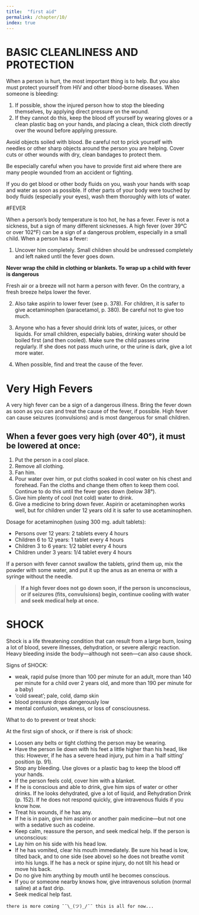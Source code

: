 ```yaml
---
title:  "first aid"
permalink: /chapter/10/
index: true
---
```

# BASIC CLEANLINESS AND PROTECTION

When a person is hurt, the most important thing is to help. But you also must protect yourself from HIV and other blood-borne diseases. When someone is bleeding:

  1. If possible, show the injured person how to stop the bleeding themselves, by applying direct pressure on the wound.
  2. If they cannot do this, keep the blood off yourself by wearing gloves or a clean plastic bag on your hands, and placing a clean, thick cloth directly over the wound before applying pressure.

Avoid objects soiled with blood. Be careful not to prick yourself with needles or other sharp objects around the person you are helping. Cover cuts or other wounds with dry, clean bandages to protect them.

Be especially careful when you have to provide first aid where there are many people wounded from an accident or fighting.

If you do get blood or other body fluids on you, wash your hands with soap and water as soon as possible. If other parts of your body were touched by body fluids (especially your eyes), wash them thoroughly with lots of water.

#FEVER

When a person’s body temperature is too hot, he has a fever. Fever is not a sickness, but a sign of many different sicknesses. A high fever (over 39°C or over 102°F) can be a sign of a dangerous problem, especially in a small child.
When a person has a fever:

  1. Uncover him completely. Small children should be undressed completely and left naked until the fever goes down.

  **Never wrap the child in clothing or blankets. To wrap up a child with fever is dangerous**

  Fresh air or a breeze will not harm a person with fever. On the contrary, a fresh breeze helps lower the fever.

  2. Also take aspirin to lower fever (see p. 378). For children, it is safer to give acetaminophen (paracetamol, p. 380). Be careful not to give too much.

  3. Anyone who has a fever should drink lots of water, juices, or other liquids. For small children, especially babies, drinking water should be boiled first (and then cooled). Make sure the child passes urine regularly. If she does not pass much urine, or the urine is dark, give a lot more water.

  4. When possible, find and treat the cause of the fever.


# Very High Fevers

A very high fever can be a sign of a dangerous illness. Bring the fever down as soon as you can and treat the cause of the fever, if possible. High fever can cause seizures (convulsions) and is most dangerous for small children.

## When a fever goes very high (over 40°), it must be lowered at once:

  1. Put the person in a cool place.
  2. Remove all clothing.
  3. Fan him.
  4. Pour water over him, or put cloths soaked in cool water on his chest and forehead. Fan the cloths and change them often to keep them cool. Continue to do this until the fever goes down (below 38°).
  5. Give him plenty of cool (not cold) water to drink.
  6. Give a medicine to bring down fever. Aspirin or acetaminophen works well, but for children under 12 years old it is safer to use acetaminophen.


Dosage for acetaminophen (using 300 mg. adult tablets):

- Persons over 12 years: 2 tablets every 4 hours
- Children 6 to 12 years: 1 tablet every 4 hours
- Children 3 to 6 years: 1/2 tablet every 4 hours
- Children under 3 years: 1/4 tablet every 4 hours

If a person with fever cannot swallow the tablets, grind them up, mix the powder with some water, and put it up the anus as an enema or with a syringe without the needle.

>**If a high fever does not go down soon, if the person is unconscious, or if seizures (fits, convulsions) begin, continue cooling with water and seek medical help at once.**

# SHOCK

Shock is a life threatening condition that can result from a large burn, losing a lot of blood, severe illnesses, dehydration, or severe allergic reaction. Heavy bleeding inside the body—although not seen—can also cause shock.

Signs of SHOCK:

  - weak, rapid pulse (more than 100 per minute for an adult, more than 140 per minute for a child over 2 years old, and more than 190 per minute for a baby)
  - ‘cold sweat’; pale, cold, damp skin
  - blood pressure drops dangerously low
  - mental confusion, weakness, or loss of consciousness.

What to do to prevent or treat shock:

At the first sign of shock, or if there is risk of shock:

  - Loosen any belts or tight clothing the person may be wearing.
  - Have the person lie down with his feet a little higher than his head, like this: However, if he has a severe head injury, put him in a ‘half sitting’ position (p. 91).
  - Stop any bleeding. Use gloves or a plastic bag to keep the blood off your hands.
  - If the person feels cold, cover him with a blanket.
  - If he is conscious and able to drink, give him sips of water or other drinks. If he looks dehydrated, give a lot of liquid, and Rehydration Drink (p. 152). If he does not respond quickly, give intravenous fluids if you know how.
  - Treat his wounds, if he has any.
  - If he is in pain, give him aspirin or another pain medicine—but not one with a
  sedative such as codeine.
  - Keep calm, reassure the person, and seek medical help.
  If the person is unconscious:
  - Lay him on his side with his head low.
  - If he has vomited, clear his mouth immediately. Be sure his head is low, tilted back, and to one side (see above) so he does not breathe vomit into his lungs. If he has a neck or spine injury, do not tilt his head or move his back.
  - Do no give him anything by mouth until he becomes conscious.
  - If you or someone nearby knows how, give intravenous solution (normal saline)
  at a fast drip.
  - Seek medical help fast.



  ```
  there is more coming ¯¯\_(ツ)_/¯¯ this is all for now...
  ```
